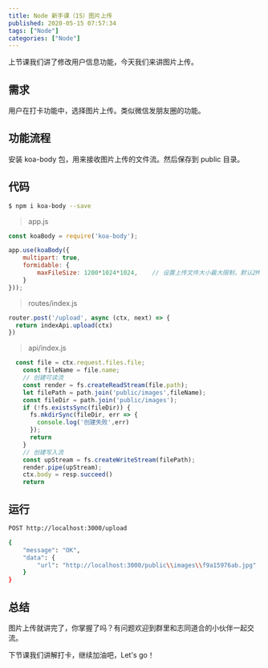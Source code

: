 ```yaml
---
title: Node 新手课（15）图片上传
published: 2020-05-15 07:57:34
tags: ["Node"]
categories: ["Node"]
---
```




上节课我们讲了修改用户信息功能，今天我们来讲图片上传。

## 需求

用户在打卡功能中，选择图片上传。类似微信发朋友圈的功能。

## 功能流程

安装 koa-body 包，用来接收图片上传的文件流。然后保存到 public 目录。

## 代码

```sh
$ npm i koa-body --save
```

> app.js

```js
const koaBody = require('koa-body');

app.use(koaBody({
    multipart: true,
    formidable: {
        maxFileSize: 1200*1024*1024,	// 设置上传文件大小最大限制，默认2M
    }
}));
```

> routes/index.js

```js
router.post('/upload', async (ctx, next) => {
  return indexApi.upload(ctx)
})
```

> api/index.js

```js
  const file = ctx.request.files.file;
    const fileName = file.name;
    // 创建可读流
    const render = fs.createReadStream(file.path);
    let filePath = path.join('public/images',fileName);
    const fileDir = path.join('public/images');
    if (!fs.existsSync(fileDir)) {
      fs.mkdirSync(fileDir, err => {
        console.log('创建失败',err)
      });
      return
    }
    // 创建写入流
    const upStream = fs.createWriteStream(filePath);
    render.pipe(upStream);
    ctx.body = resp.succeed()
    return
```

## 运行

```sh
POST http://localhost:3000/upload

{
    "message": "OK",
    "data": {
        "url": "http://localhost:3000/public\\images\\f9a15976ab.jpg"
    }
}
```

## 总结

图片上传就讲完了，你掌握了吗？有问题欢迎到群里和志同道合的小伙伴一起交流。

下节课我们讲解打卡，继续加油吧，Let's go！
